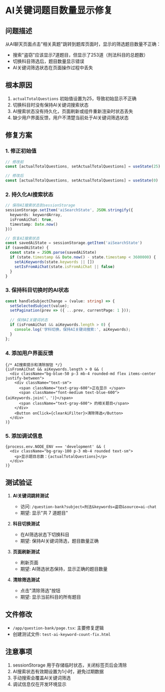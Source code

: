 # AI关键词题目数量显示修复

## 问题描述

从AI聊天页面点击"相关真题"跳转到题库页面时，显示的筛选题目数量不正确：
- 搜索"盗窃"应该显示7道题目，但显示了253道（刑法科目的总题数）
- 切换科目筛选后，题目数量显示错误
- AI关键词筛选状态在页面操作过程中丢失

## 根本原因

1. `actualTotalQuestions` 初始值设置为25，导致初始显示不正确
2. 切换科目时没有保持AI关键词搜索状态
3. AI搜索状态没有持久化，页面刷新或组件重新渲染时状态丢失
4. 缺少用户界面反馈，用户不清楚当前处于AI关键词筛选状态

## 修复方案

### 1. 修正初始值
```typescript
// 修改前
const [actualTotalQuestions, setActualTotalQuestions] = useState(25)

// 修改后
const [actualTotalQuestions, setActualTotalQuestions] = useState(0)
```

### 2. 持久化AI搜索状态
```typescript
// 保存AI搜索状态到sessionStorage
sessionStorage.setItem('aiSearchState', JSON.stringify({
  keywords: keywordArray,
  isFromAiChat: true,
  timestamp: Date.now()
}))

// 恢复AI搜索状态
const savedAiState = sessionStorage.getItem('aiSearchState')
if (savedAiState) {
  const state = JSON.parse(savedAiState)
  if (state.timestamp && Date.now() - state.timestamp < 3600000) {
    setAiKeywords(state.keywords || [])
    setIsFromAiChat(state.isFromAiChat || false)
  }
}
```

### 3. 保持科目切换时的AI状态
```typescript
const handleSubjectChange = (value: string) => {
  setSelectedSubject(value);
  setPagination(prev => ({ ...prev, currentPage: 1 }));
  
  // 保持AI关键词状态
  if (isFromAiChat && aiKeywords.length > 0) {
    console.log('学科切换，保持AI关键词搜索:', aiKeywords);
  }
};
```

### 4. 添加用户界面反馈
```tsx
{/* AI搜索提示和清除按钮 */}
{isFromAiChat && aiKeywords.length > 0 && (
  <div className="bg-blue-50 p-3 mb-4 rounded-md flex items-center justify-between">
    <div className="text-sm">
      <span className="text-gray-600">正在显示 </span>
      <span className="font-medium text-blue-600">{aiKeywords.join('、')}</span>
      <span className="text-gray-600"> 的相关题目</span>
    </div>
    <Button onClick={clearAiFilter}>清除筛选</Button>
  </div>
)}
```

### 5. 添加调试信息
```tsx
{process.env.NODE_ENV === 'development' && (
  <div className="bg-gray-100 p-3 mb-4 rounded text-sm">
    <p>显示题目总数：{actualTotalQuestions}</p>
  </div>
)}
```

## 测试验证

1. **AI关键词跳转测试**
   - 访问: `/question-bank?subject=刑法&keywords=盗窃&source=ai-chat`
   - 期望: 显示"共 7 道题目"

2. **科目切换测试**
   - 在AI筛选状态下切换科目
   - 期望: 保持AI关键词筛选，题目数量正确

3. **页面刷新测试**
   - 刷新页面
   - 期望: AI筛选状态保持，显示正确的题目数量

4. **清除筛选测试**
   - 点击"清除筛选"按钮
   - 期望: 显示当前科目的所有题目

## 文件修改

- `/app/question-bank/page.tsx`: 主要修复逻辑
- 创建测试文件: `test-ai-keyword-count-fix.html`

## 注意事项

1. sessionStorage 用于存储临时状态，关闭标签页后会清除
2. AI搜索状态有效期设置为1小时，避免过期数据
3. 手动搜索会覆盖AI关键词筛选
4. 调试信息仅在开发环境显示